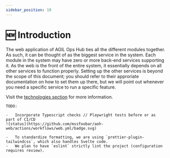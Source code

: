 ```yaml
---
sidebar_position: 10
---
```


# 🆕 Introduction

The web application of AGIL Ops Hub ties all the different modules together. As such, it can be thought of as the
biggest service in the system. Each module in the system may have zero or more back-end services supporting it. As the
web is the front of the entire system, it essentially depends on all other services to function properly. Setting
up the other services is beyond the scope of this document; you should refer to their approriate documentation on how
to set them up there, but we will point out whenever you need a specific service to run a specific feature.

Visit the [technologies section](/docs/overview/technologies/svelte_sveltekit) for more information.

```
TODO:

-   Incorporate Typescript checks // Playwright tests before or as part of CI/CD
![status](https://github.com/mssfoobar/aoh-web/actions/workflows/web.yml/badge.svg)

-   To standardize formatting, we are using `prettier-plugin-tailwindcss`, which also handles Svelte code.
-   We plan to have `eslint` strictly lint the project (configuration requires review).

```
